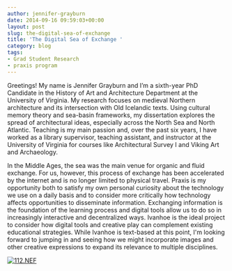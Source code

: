 ```yaml
---
author: jennifer-grayburn
date: 2014-09-16 09:59:03+00:00
layout: post
slug: the-digital-sea-of-exchange
title: 'The Digital Sea of Exchange '
category: blog
tags:
- Grad Student Research
- praxis program
---
```


Greetings! My name is Jennifer Grayburn and I’m a sixth-year PhD Candidate in the History of Art and Architecture Department at the University of Virginia. My research focuses on medieval Northern architecture and its intersection with Old Icelandic texts. Using cultural memory theory and sea-basin frameworks, my dissertation explores the spread of architectural ideas, especially across the North Sea and North Atlantic. Teaching is my main passion and, over the past six years, I have worked as a library supervisor, teaching assistant, and instructor at the University of Virginia for courses like Architectural Survey I and Viking Art and Archaeology.

In the Middle Ages, the sea was the main venue for organic and fluid exchange. For us, however, this process of exchange has been accelerated by the internet and is no longer limited to physical travel. Praxis is my opportunity both to satisfy my own personal curiosity about the technology we use on a daily basis and to consider more critically how technology affects opportunities to disseminate information. Exchanging information is the foundation of the learning process and digital tools allow us to do so in increasingly interactive and decentralized ways. Ivanhoe is the ideal project to consider how digital tools and creative play can complement existing educational strategies. While Ivanhoe is text-based at this point, I'm looking forward to jumping in and seeing how we might incorporate images and other creative expressions to expand its relevance to multiple disciplines.

[![112.NEF](http://static.scholarslab.org/wp-content/uploads/2014/09/112.NEF_-1024x319.jpg)](http://static.scholarslab.org/wp-content/uploads/2014/09/112.NEF_.jpg)


